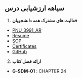 ## سیاهه ارزشیابی درس

1. **فعالیت های مشترک همه دانشجویان**
- [PNU_3991_AR](https://github.com/saharzeinivand/PNU_3991_AR)
- [Resume](https://saharzeinivand.github.io/Resume/) 
- [SOP](https://saharzeinivand.github.io/SOP/)
- [Certificates](https://saharzeinivand.github.io/Certificates/)
- [GitHub](https://github.com/saharzeinivand)

2. **ارائه فصل کتاب**

- **G-SDM-01** :  CHAPTER 24 
